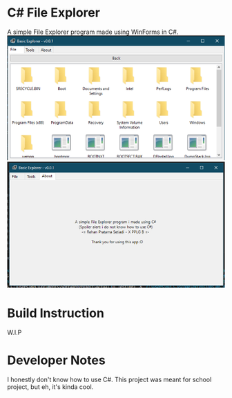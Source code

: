 # C# File Explorer
A simple File Explorer program made using WinForms in C#.
![Preview](assets/first_screenshot.PNG)
![Preview](assets/second_screenshot.PNG)

# Build Instruction
W.I.P

# Developer Notes
I honestly don't know how to use C#. This project was meant for school project, but eh, it's kinda cool.